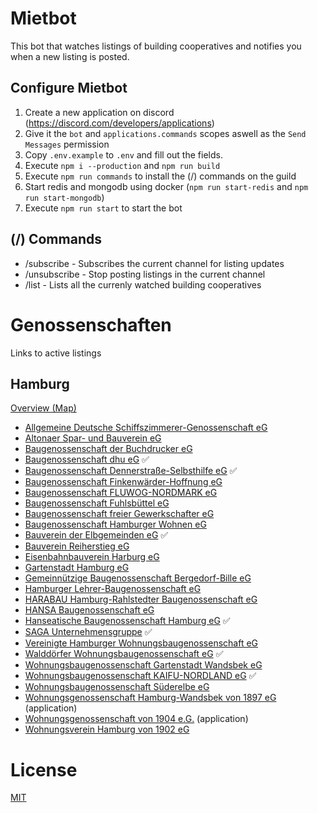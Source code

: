 # Mietbot

This bot that watches listings of building cooperatives and notifies you when a new listing is posted.

## Configure Mietbot

1. Create a new application on discord (https://discord.com/developers/applications)
2. Give it the `bot` and `applications.commands` scopes aswell as the `Send Messages` permission
3. Copy `.env.example` to `.env` and fill out the fields.
4. Execute `npm i --production` and `npm run build`
5. Execute `npm run commands` to install the (/) commands on the guild
6. Start redis and mongodb using docker (`npm run start-redis` and `npm run start-mongodb`)
7. Execute `npm run start` to start the bot

## (/) Commands
* /subscribe - Subscribes the current channel for listing updates
* /unsubscribe - Stop posting listings in the current channel
* /list - Lists all the currenly watched building cooperatives

# Genossenschaften
Links to active listings
## Hamburg
[Overview (Map)](https://wohnungsbaugenossenschaften-hh.de/hier-sind-wir-zuhaus/)
  - [Allgemeine Deutsche Schiffszimmerer-Genossenschaft eG](https://www.schiffszimmerer.de/bei-uns-wohnen/wohnungsangebote.html)
  - [Altonaer Spar- und Bauverein eG](https://2222820.hpm.immosolve.eu/?startRoute=result-list&objectIdentifier=2#!/result-list-2%60)
  - [Baugenossenschaft der Buchdrucker eG](https://buchdrucker.immomio.de/)
  - [Baugenossenschaft dhu eG](https://hpm2.immosolve.eu/immosolve_presentation/pub/modern/2223228/HP/immo.jsp) ✅
  - [Baugenossenschaft Dennerstraße-Selbsthilfe eG](https://www.bds-hamburg.de/unser-angebot/wohnungsangebote/) ✅
  - [Baugenossenschaft Finkenwärder-Hoffnung eG](https://www.fwheg.de/wohnungen/wohnungsangebote)
  - [Baugenossenschaft FLUWOG-NORDMARK eG](https://www.fluwog.de/wohnen/wohnungssuche/)
  - [Baugenossenschaft Fuhlsbüttel eG](https://portal.immobilienscout24.de/ergebnisliste/15339103)
  - [Baugenossenschaft freier Gewerkschafter eG](https://www.bgfg.de/zuhause-finden/aktuelle-angebote)
  - [Baugenossenschaft Hamburger Wohnen eG](https://www.hamburgerwohnen.de/wohnungsbestand/freie-wohnungen.html)
  - [Bauverein der Elbgemeinden eG](https://www.bve.de/wohnen-beim-bve/wohnungsbestand/wohnungsangebote/) ✅
  - [Bauverein Reiherstieg eG](https://www.reiherstieg.de/wohnungsangebote/)
  - [Eisenbahnbauverein Harburg eG](https://www.ebv-harburg.de/wohnungen/wohnungsangebote/)
  - [Gartenstadt Hamburg eG](https://www.gartenstadt-hamburg.de/angebote/)
  - [Gemeinnützige Baugenossenschaft Bergedorf-Bille eG](https://bergedorf-bille.de/fileadmin/immosolve/#!/start-rent)
  - [Hamburger Lehrer-Baugenossenschaft eG](https://portal.immobilienscout24.de/ergebnisliste/45584335)
  - [HARABAU Hamburg-Rahlstedter Baugenossenschaft eG](https://harabau.de/vermietung/wohnungen)
  - [HANSA Baugenossenschaft eG](https://hansa-baugenossenschaft.de/wohnen/unsere-wohnungen)
  - [Hanseatische Baugenossenschaft Hamburg eG](https://www.hanseatische.de/de/wohnungsangebote) ✅
  - [SAGA Unternehmensgruppe](https://www.saga.hamburg/immobiliensuche) ✅
  - [Vereinigte Hamburger Wohnungsbaugenossenschaft eG](https://www.vhw-hamburg.de/wohnen/aktuelle-angebote.html)
  - [Walddörfer Wohnungsbaugenossenschaft eG](https://hpm2.immosolve.eu/immosolve_presentation/pub/modern/2227215/HP/immo.jsp) ✅
  - [Wohnungsbaugenossenschaft Gartenstadt Wandsbek eG](https://www.gartenstadt-wandsbek.de/wohnen/freie-wohnungen/)
  - [Wohnungsbaugenossenschaft KAIFU-NORDLAND eG](https://kaifu.de/wohnen/hamburg) ✅
  - [Wohnungsbaugenossenschaft Süderelbe eG](https://www.baugen-suederelbe.de/wohnungangebote/)
  - [Wohnungsgenossenschaft Hamburg-Wandsbek von 1897 eG](https://www.whw1897.de/wohnen-bei-der-whw.html) (application)
  - [Wohnungsgenossenschaft von 1904 e.G.](https://www.1904.de/wohnungen/wohnungssuche) (application)
  - [Wohnungsverein Hamburg von 1902 eG](https://wv1902.de/wohnungsangebote/)

# License
[MIT](https://github.com/jhoogstraat/mietbot/blob/main/LICENSE)